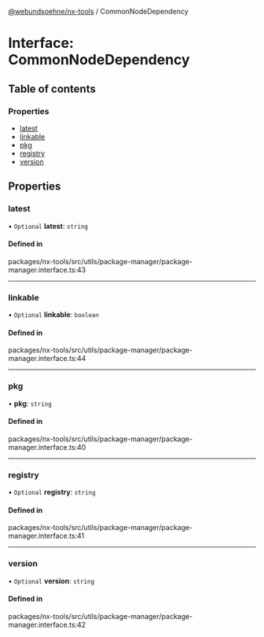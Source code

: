 [@webundsoehne/nx-tools](../README.md) / CommonNodeDependency

# Interface: CommonNodeDependency

## Table of contents

### Properties

- [latest](CommonNodeDependency.md#latest)
- [linkable](CommonNodeDependency.md#linkable)
- [pkg](CommonNodeDependency.md#pkg)
- [registry](CommonNodeDependency.md#registry)
- [version](CommonNodeDependency.md#version)

## Properties

### latest

• `Optional` **latest**: `string`

#### Defined in

packages/nx-tools/src/utils/package-manager/package-manager.interface.ts:43

___

### linkable

• `Optional` **linkable**: `boolean`

#### Defined in

packages/nx-tools/src/utils/package-manager/package-manager.interface.ts:44

___

### pkg

• **pkg**: `string`

#### Defined in

packages/nx-tools/src/utils/package-manager/package-manager.interface.ts:40

___

### registry

• `Optional` **registry**: `string`

#### Defined in

packages/nx-tools/src/utils/package-manager/package-manager.interface.ts:41

___

### version

• `Optional` **version**: `string`

#### Defined in

packages/nx-tools/src/utils/package-manager/package-manager.interface.ts:42
